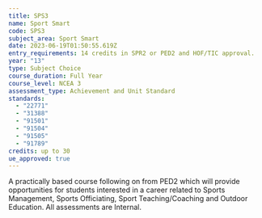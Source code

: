 ```yaml
---
title: SPS3
name: Sport Smart
code: SPS3
subject_area: Sport Smart
date: 2023-06-19T01:50:55.619Z
entry_requirements: 14 credits in SPR2 or PED2 and HOF/TIC approval.
year: "13"
type: Subject Choice
course_duration: Full Year
course_level: NCEA 3
assessment_type: Achievement and Unit Standard
standards:
  - "22771"
  - "31388"
  - "91501"
  - "91504"
  - "91505"
  - "91789"
credits: up to 30
ue_approved: true
---
```

A practically based course following on from PED2 which will provide opportunities for students interested in a career related to Sports Management, Sports Officiating, Sport Teaching/Coaching and Outdoor Education. All assessments are Internal.
